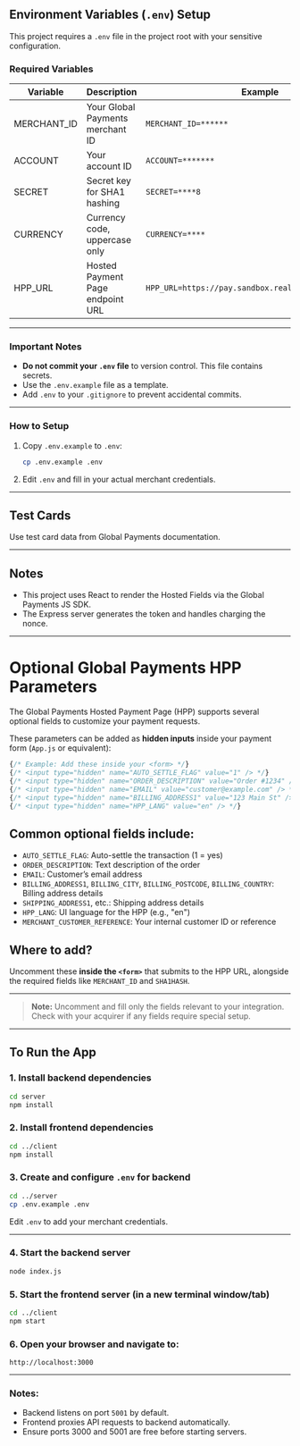 
## Environment Variables (`.env`) Setup

This project requires a `.env` file in the project root with your sensitive configuration.

### Required Variables

| Variable    | Description                             | Example                                          |
|-------------|-------------------------------------|-------------------------------------------------|
| MERCHANT_ID | Your Global Payments merchant ID    | `MERCHANT_ID=******`                            |
| ACCOUNT     | Your account ID                     | `ACCOUNT=*******`                                |
| SECRET      | Secret key for SHA1 hashing         | `SECRET=****8`                              |
| CURRENCY    | Currency code, uppercase only       | `CURRENCY=****`                                   |
| HPP_URL     | Hosted Payment Page endpoint URL    | `HPP_URL=https://pay.sandbox.realexpayments.com/pay` |

---

### Important Notes

- **Do not commit your `.env` file** to version control. This file contains secrets.
- Use the `.env.example` file as a template.
- Add `.env` to your `.gitignore` to prevent accidental commits.

---

### How to Setup

1. Copy `.env.example` to `.env`:

   ```bash
   cp .env.example .env
   ```

2. Edit `.env` and fill in your actual merchant credentials.

---

## Test Cards

Use test card data from Global Payments documentation.

---

## Notes

- This project uses React to render the Hosted Fields via the Global Payments JS SDK.
- The Express server generates the token and handles charging the nonce.

---

# Optional Global Payments HPP Parameters

The Global Payments Hosted Payment Page (HPP) supports several optional fields to customize your payment requests.

These parameters can be added as **hidden inputs** inside your payment form (`App.js` or equivalent):

```jsx
{/* Example: Add these inside your <form> */}
{/* <input type="hidden" name="AUTO_SETTLE_FLAG" value="1" /> */}
{/* <input type="hidden" name="ORDER_DESCRIPTION" value="Order #1234" /> */}
{/* <input type="hidden" name="EMAIL" value="customer@example.com" /> */}
{/* <input type="hidden" name="BILLING_ADDRESS1" value="123 Main St" /> */}
{/* <input type="hidden" name="HPP_LANG" value="en" /> */}
```

## Common optional fields include:

- `AUTO_SETTLE_FLAG`: Auto-settle the transaction (1 = yes)  
- `ORDER_DESCRIPTION`: Text description of the order  
- `EMAIL`: Customer’s email address  
- `BILLING_ADDRESS1`, `BILLING_CITY`, `BILLING_POSTCODE`, `BILLING_COUNTRY`: Billing address details  
- `SHIPPING_ADDRESS1`, etc.: Shipping address details  
- `HPP_LANG`: UI language for the HPP (e.g., "en")  
- `MERCHANT_CUSTOMER_REFERENCE`: Your internal customer ID or reference  

## Where to add?

Uncomment these **inside the `<form>`** that submits to the HPP URL, alongside the required fields like `MERCHANT_ID` and `SHA1HASH`.

---

> **Note:** Uncomment and fill only the fields relevant to your integration. Check with your acquirer if any fields require special setup.

---

## To Run the App

### 1. Install backend dependencies

```bash
cd server
npm install
```

### 2. Install frontend dependencies

```bash
cd ../client
npm install
```

### 3. Create and configure `.env` for backend

```bash
cd ../server
cp .env.example .env
```

Edit `.env` to add your merchant credentials.

---

### 4. Start the backend server

```bash
node index.js
```

### 5. Start the frontend server (in a new terminal window/tab)

```bash
cd ../client
npm start
```

### 6. Open your browser and navigate to:

```
http://localhost:3000
```

---

### Notes:

- Backend listens on port `5001` by default.
- Frontend proxies API requests to backend automatically.
- Ensure ports 3000 and 5001 are free before starting servers.
